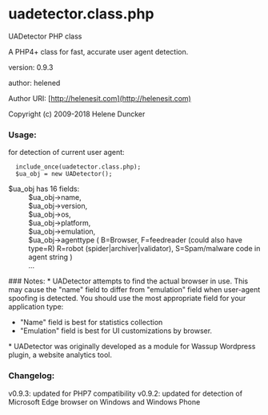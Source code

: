 # uadetector.class.php
UADetector PHP class

A PHP4+ class for fast, accurate user agent detection.

version: 0.9.3

author: helened

Author URI: [http://helenesit.com](http://helenesit.com)

Copyright (c) 2009-2018 Helene Duncker

### Usage:
for detection of current user agent:
```
  include_once(uadetector.class.php);
  $ua_obj = new UADetector();
```

<dl><dt>$ua_obj has 16 fields:</dt>
<dd>  $ua_obj->name,</dd>
<dd>  $ua_obj->version,</dd>
<dd>  $ua_obj->os,</dd>
<dd>  $ua_obj->platform,</dd>
<dd>  $ua_obj->emulation,</dd>
<dd>  $ua_obj->agenttype (
      B=Browser, 
			F=feedreader (could also have type=R) 
			R=robot (spider|archiver|validator), 
			S=Spam/malware code in agent string
			)</dd>
<dd>  ...</dd>
</dl>
### Notes:
* UADetector attempts to find the actual browser in use. This may cause the "name" field to differ from "emulation" field when user-agent spoofing is detected. You should use the most appropriate field for your application type:
<ul><li>"Name" field is best for statistics collection</li>
<li>"Emulation" field is best for UI customizations by browser.</li>
</ul>
* UADetector was originally developed as a module for Wassup Wordpress plugin, a website analytics tool.


### Changelog:
  v0.9.3: updated for PHP7 compatibility
  v0.9.2: updated for detection of Microsoft Edge browser on Windows and Windows Phone
